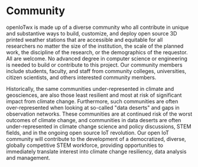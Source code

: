 # Community

openIoTwx is made up of a diverse community who all contribute in unique and
substantive ways to build, customize, and deploy open source 3D printed weather
stations that are accessible and equitable for all researchers no matter the
size of the institution, the scale of the planned work, the discipline of the
research, or the demographics of the requestor. All are welcome. No advanced
degree in computer science or engineering is needed to build or contribute to
this project. Our community members include students, faculty, and staff from
community colleges, universities, citizen scientists, and others interested
community members.

Historically, the same communities under-represented in climate and geosciences,
are also those least resilient and most at risk of significant impact from
climate change.  Furthermore, such communities are often over-represented when
looking at so-called "data deserts" and gaps in observation networks.  These
communities are at continued risk of the worst outcomes of climate change, and
communities in data deserts are often under-represented in climate change
science and policy discussions, STEM fields, and in the ongoing open source IoT
revolution. Our open IoT community will contribute to the development of a
democratized, diverse, globally competitive STEM workforce, providing
opportunities to immediately translate interest into climate change resiliency,
data analysis and management.
